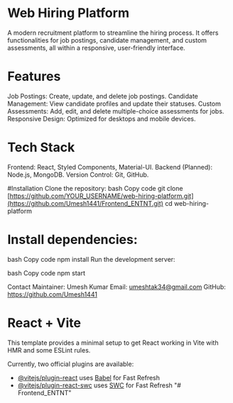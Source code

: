 # Web Hiring Platform
A modern recruitment platform to streamline the hiring process. It offers functionalities for job postings, candidate management, and custom assessments, all within a responsive, user-friendly interface.

# Features
Job Postings: Create, update, and delete job postings.
Candidate Management: View candidate profiles and update their statuses.
Custom Assessments: Add, edit, and delete multiple-choice assessments for jobs.
Responsive Design: Optimized for desktops and mobile devices.

# Tech Stack
Frontend: React, Styled Components, Material-UI.
Backend (Planned): Node.js, MongoDB.
Version Control: Git, GitHub.

#Installation
Clone the repository:
bash
Copy code
git clone [https://github.com/YOUR_USERNAME/web-hiring-platform.git](https://github.com/Umesh1441/Frontend_ENTNT.git)
cd web-hiring-platform

# Install dependencies:
bash
Copy code
npm install
Run the development server:

bash
Copy code
npm start

Contact
Maintainer: Umesh Kumar
Email: umeshtak34@gmail.com
GitHub: https://github.com/Umesh1441

# React + Vite

This template provides a minimal setup to get React working in Vite with HMR and some ESLint rules.

Currently, two official plugins are available:

- [@vitejs/plugin-react](https://github.com/vitejs/vite-plugin-react/blob/main/packages/plugin-react/README.md) uses [Babel](https://babeljs.io/) for Fast Refresh
- [@vitejs/plugin-react-swc](https://github.com/vitejs/vite-plugin-react-swc) uses [SWC](https://swc.rs/) for Fast Refresh
"# Frontend_ENTNT" 
